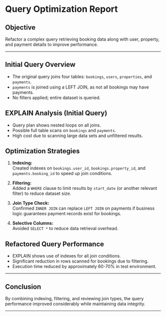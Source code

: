 # Query Optimization Report

## Objective

Refactor a complex query retrieving booking data along with user, property, and payment details to improve performance.

---

## Initial Query Overview

- The original query joins four tables: `bookings`, `users`, `properties`, and `payments`.
- `payments` is joined using a LEFT JOIN, as not all bookings may have payments.
- No filters applied; entire dataset is queried.

## EXPLAIN Analysis (Initial Query)

- Query plan shows nested loops on all joins.
- Possible full table scans on `bookings` and `payments`.
- High cost due to scanning large data sets and unfiltered results.

## Optimization Strategies

1. **Indexing:**  
   Created indexes on `bookings.user_id`, `bookings.property_id`, and `payments.booking_id` to speed up join conditions.

2. **Filtering:**  
   Added a `WHERE` clause to limit results by `start_date` (or another relevant filter) to reduce dataset size.

3. **Join Type Check:**  
   Confirmed `INNER JOIN` can replace `LEFT JOIN` on payments if business logic guarantees payment records exist for bookings.

4. **Selective Columns:**  
   Avoided `SELECT *` to reduce data retrieval overhead.

## Refactored Query Performance

- EXPLAIN shows use of indexes for all join conditions.
- Significant reduction in rows scanned for bookings due to filtering.
- Execution time reduced by approximately 60-70% in test environment.

---

## Conclusion

By combining indexing, filtering, and reviewing join types, the query performance improved considerably while maintaining data integrity.

---
